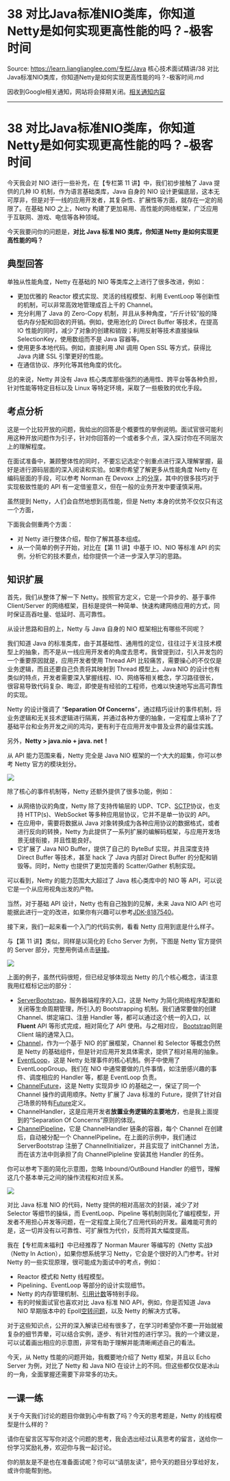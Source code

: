 # 38  对比Java标准NIO类库，你知道Netty是如何实现更高性能的吗？-极客时间 

Source: https://learn.lianglianglee.com/专栏/Java 核心技术面试精讲/38  对比Java标准NIO类库，你知道Netty是如何实现更高性能的吗？-极客时间.md

因收到Google相关通知，网站将会择期关闭。[相关通知内容](https://lumendatabase.org/notices/44265620)

---

# 38 对比Java标准NIO类库，你知道Netty是如何实现更高性能的吗？-极客时间

今天我会对 NIO 进行一些补充，在【专栏第 11 讲】中，我们初步接触了 Java 提供的几种 IO 机制，作为语言基础类库，Java 自身的 NIO 设计更偏底层，这本无可厚非，但是对于一线的应用开发者，其复杂性、扩展性等方面，就存在一定的局限了。在基础 NIO 之上，Netty 构建了更加易用、高性能的网络框架，广泛应用于互联网、游戏、电信等各种领域。

今天我要问你的问题是，**对比 Java 标准 NIO 类库，你知道 Netty 是如何实现更高性能的吗？**

## 典型回答

单独从性能角度，Netty 在基础的 NIO 等类库之上进行了很多改进，例如：

* 更加优雅的 Reactor 模式实现、灵活的线程模型、利用 EventLoop 等创新性的机制，可以非常高效地管理成百上千的 Channel。
* 充分利用了 Java 的 Zero-Copy 机制，并且从多种角度，“斤斤计较”般的降低内存分配和回收的开销。例如，使用池化的 Direct Buffer 等技术，在提高 IO 性能的同时，减少了对象的创建和销毁；利用反射等技术直接操纵 SelectionKey，使用数组而不是 Java 容器等。
* 使用更多本地代码。例如，直接利用 JNI 调用 Open SSL 等方式，获得比 Java 内建 SSL 引擎更好的性能。
* 在通信协议、序列化等其他角度的优化。

总的来说，Netty 并没有 Java 核心类库那些强烈的通用性、跨平台等各种负担，针对性能等特定目标以及 Linux 等特定环境，采取了一些极致的优化手段。

## 考点分析

这是一个比较开放的问题，我给出的回答是个概要性的举例说明。面试官很可能利用这种开放问题作为引子，针对你回答的一个或者多个点，深入探讨你在不同层次上的理解程度。

在面试准备中，兼顾整体性的同时，不要忘记选定个别重点进行深入理解掌握，最好是进行源码层面的深入阅读和实验。如果你希望了解更多从性能角度 Netty 在编码层面的手段，可以参考 Norman 在 Devoxx 上的[分享](https://speakerdeck.com/normanmaurer/writing-highly-performant-network-frameworks-on-the-jvm-a-love-hate-relationship)，其中的很多技巧对于实现极致性能的 API 有一定借鉴意义，但在一般的业务开发中要谨慎采用。

虽然提到 Netty，人们会自然地想到高性能，但是 Netty 本身的优势不仅仅只有这一个方面，

下面我会侧重两个方面：

* 对 Netty 进行整体介绍，帮你了解其基本组成。
* 从一个简单的例子开始，对比在【第 11 讲】中基于 IO、NIO 等标准 API 的实例，分析它的技术要点，给你提供一个进一步深入学习的思路。

## 知识扩展

首先，我们从整体了解一下 Netty。按照官方定义，它是一个异步的、基于事件 Client/Server 的网络框架，目标是提供一种简单、快速构建网络应用的方式，同时保证高吞吐量、低延时、高可靠性。

从设计思路和目的上，Netty 与 Java 自身的 NIO 框架相比有哪些不同呢？

我们知道 Java 的标准类库，由于其基础性、通用性的定位，往往过于关注技术模型上的抽象，而不是从一线应用开发者的角度去思考。我曾提到过，引入并发包的一个重要原因就是，应用开发者使用 Thread API 比较痛苦，需要操心的不仅仅是业务逻辑，而且还要自己负责将其映射到 Thread 模型上。Java NIO 的设计也有类似的特点，开发者需要深入掌握线程、IO、网络等相关概念，学习路径很长，很容易导致代码复杂、晦涩，即使是有经验的工程师，也难以快速地写出高可靠性的实现。

Netty 的设计强调了 “**Separation Of Concerns**”，通过精巧设计的事件机制，将业务逻辑和无关技术逻辑进行隔离，并通过各种方便的抽象，一定程度上填补了了基础平台和业务开发之间的鸿沟，更有利于在应用开发中普及业界的最佳实践。

另外，**Netty &gt; java.nio + java. net！**

从 API 能力范围来看，Netty 完全是 Java NIO 框架的一个大大的超集，你可以参考 Netty 官方的模块划分。

![](assets/f5de2483afd924b90ea09b656f4fced8-20221127215143-nhsvnb1.png)

除了核心的事件机制等，Netty 还额外提供了很多功能，例如：

* 从网络协议的角度，Netty 除了支持传输层的 UDP、TCP、[SCTP](https://en.wikipedia.org/wiki/Stream_Control_Transmission_Protocol)协议，也支持 HTTP(s)、WebSocket 等多种应用层协议，它并不是单一协议的 API。
* 在应用中，需要将数据从 Java 对象转换成为各种应用协议的数据格式，或者进行反向的转换，Netty 为此提供了一系列扩展的编解码框架，与应用开发场景无缝衔接，并且性能良好。
* 它扩展了 Java NIO Buffer，提供了自己的 ByteBuf 实现，并且深度支持 Direct Buffer 等技术，甚至 hack 了 Java 内部对 Direct Buffer 的分配和销毁等。同时，Netty 也提供了更加完善的 Scatter/Gather 机制实现。

可以看到，Netty 的能力范围大大超过了 Java 核心类库中的 NIO 等 API，可以说它是一个从应用视角出发的产物。

当然，对于基础 API 设计，Netty 也有自己独到的见解，未来 Java NIO API 也可能据此进行一定的改进，如果你有兴趣可以参考[JDK-8187540](https://bugs.openjdk.java.net/browse/JDK-8187540)。

接下来，我们一起来看一个入门的代码实例，看看 Netty 应用到底是什么样子。

与【第 11 讲】类似，同样是以简化的 Echo Server 为例，下图是 Netty 官方提供的 Server 部分，完整用例请点击[链接](http://netty.io/4.1/xref/io/netty/example/echo/package-summary.html)。

![](assets/97f1f65e7277681a9e6da818832c8342-20221127215143-ahndp90.png)

上面的例子，虽然代码很短，但已经足够体现出 Netty 的几个核心概念，请注意我用红框标记出的部分：

* [ServerBootstrap](https://github.com/netty/netty/blob/2c13f71c733c5778cd359c9148f50e63d1878f7f/transport/src/main/java/io/netty/bootstrap/ServerBootstrap.java)，服务器端程序的入口，这是 Netty 为简化网络程序配置和关闭等生命周期管理，所引入的 Bootstrapping 机制。我们通常要做的创建 Channel、绑定端口、注册 Handler 等，都可以通过这个统一的入口，以 **Fluent** API 等形式完成，相对简化了 API 使用。与之相对应， [Bootstrap](https://github.com/netty/netty/blob/2c13f71c733c5778cd359c9148f50e63d1878f7f/transport/src/main/java/io/netty/bootstrap/Bootstrap.java)则是 Client 端的通常入口。
* [Channel](https://github.com/netty/netty/blob/2c13f71c733c5778cd359c9148f50e63d1878f7f/transport/src/main/java/io/netty/channel/Channel.java)，作为一个基于 NIO 的扩展框架，Channel 和 Selector 等概念仍然是 Netty 的基础组件，但是针对应用开发具体需求，提供了相对易用的抽象。
* [EventLoop](https://github.com/netty/netty/blob/2c13f71c733c5778cd359c9148f50e63d1878f7f/transport/src/main/java/io/netty/channel/EventLoop.java)，这是 Netty 处理事件的核心机制。例子中使用了 EventLoopGroup。我们在 NIO 中通常要做的几件事情，如注册感兴趣的事件、调度相应的 Handler 等，都是 EventLoop 负责。
* [ChannelFuture](https://github.com/netty/netty/blob/2c13f71c733c5778cd359c9148f50e63d1878f7f/transport/src/main/java/io/netty/channel/ChannelFuture.java)，这是 Netty 实现异步 IO 的基础之一，保证了同一个 Channel 操作的调用顺序。Netty 扩展了 Java 标准的 Future，提供了针对自己场景的特有[Future](https://github.com/netty/netty/blob/eb7f751ba519cbcab47d640cd18757f09d077b55/common/src/main/java/io/netty/util/concurrent/Future.java)定义。
* ChannelHandler，这是应用开发者**放置业务逻辑的主要地方**，也是我上面提到的“Separation Of Concerns”原则的体现。
* [ChannelPipeline](https://github.com/netty/netty/blob/2c13f71c733c5778cd359c9148f50e63d1878f7f/transport/src/main/java/io/netty/channel/ChannelPipeline.java)，它是 ChannelHandler 链条的容器，每个 Channel 在创建后，自动被分配一个 ChannelPipeline。在上面的示例中，我们通过 ServerBootstrap 注册了 ChannelInitializer，并且实现了 initChannel 方法，而在该方法中则承担了向 ChannelPipleline 安装其他 Handler 的任务。

你可以参考下面的简化示意图，忽略 Inbound/OutBound Handler 的细节，理解这几个基本单元之间的操作流程和对应关系。

![](assets/77452800d6567dbf202583a9308421fa-20221127215143-ogliq1i.png)

对比 Java 标准 NIO 的代码，Netty 提供的相对高层次的封装，减少了对 Selector 等细节的操纵，而 EventLoop、Pipeline 等机制则简化了编程模型，开发者不用担心并发等问题，在一定程度上简化了应用代码的开发。最难能可贵的是，这一切并没有以可靠性、可扩展性为代价，反而将其大幅度提高。

我在【专栏周末福利】中已经推荐了 Norman Maurer 等编写的《Netty 实战》（Netty In Action），如果你想系统学习 Netty，它会是个很好的入门参考。针对 Netty 的一些实现原理，很可能成为面试中的考点，例如：

* Reactor 模式和 Netty 线程模型。
* Pipelining、EventLoop 等部分的设计实现细节。
* Netty 的内存管理机制、[引用计数](https://netty.io/wiki/reference-counted-objects.html)等特别手段。
* 有的时候面试官也喜欢对比 Java 标准 NIO API，例如，你是否知道 Java NIO 早期版本中的 Epoll[空转问题](http://bugs.java.com/bugdatabase/view_bug.do?bug_id=6670302)，以及 Netty 的解决方式等。

对于这些知识点，公开的深入解读已经有很多了，在学习时希望你不要一开始就被复杂的细节弄晕，可以结合实例，逐步、有针对性的进行学习。我的一个建议是，可以试着画出相应的示意图，非常有助于理解并能清晰阐述自己的看法。

今天，从 Netty 性能的问题开始，我概要地介绍了 Netty 框架，并且以 Echo Server 为例，对比了 Netty 和 Java NIO 在设计上的不同。但这些都仅仅是冰山的一角，全面掌握还需要下非常多的功夫。

## 一课一练

关于今天我们讨论的题目你做到心中有数了吗？今天的思考题是，Netty 的线程模型是什么样的？

请你在留言区写写你对这个问题的思考，我会选出经过认真思考的留言，送给你一份学习奖励礼券，欢迎你与我一起讨论。

你的朋友是不是也在准备面试呢？你可以“请朋友读”，把今天的题目分享给好友，或许你能帮到他。